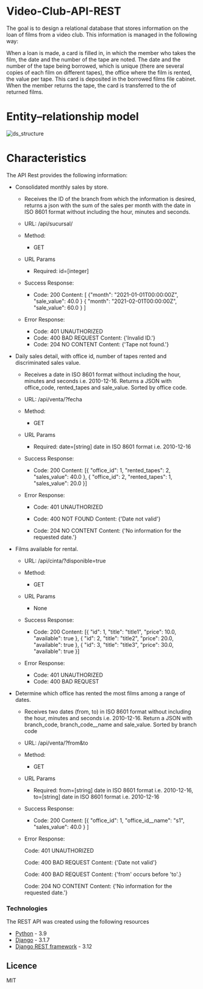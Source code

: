 # Video-Club-API-REST

The goal is to design a relational database that stores information on the loan of films from a video club. 
This information is managed in the following way:

When a loan is made, a card is filled in, in which the member who takes the film, the date and the number of the tape are noted. The date and the number of the tape being borrowed, which is unique (there are several copies of each film on different tapes), the office where the film is rented, the value per tape. This card is deposited in the borrowed films file cabinet. When the member returns the tape, the card is transferred to the of returned films.

# Entity–relationship model
![ds_structure](https://github.com/ingjavierpinilla/video-club-API-REST/blob/main/Entity–relationship_model.png)
# Characteristics
The API Rest provides the following information:
  - Consolidated monthly sales by store.
    - Receives the ID of the branch from which the information is desired, returns a json with the sum of the sales per month with the date in ISO 8601 format without including the hour, minutes and seconds.

    - URL: /api/sucursal/<id>

    - Method:

      - GET

    - URL Params

      - Required: id=[integer]

    - Success Response:

      - Code: 200
        Content:
        [
        {"month": "2021-01-01T00:00:00Z",
        "sale_value": 40.0 }
        { "month": "2021-02-01T00:00:00Z",
        "sale_value": 60.0 }
        ]
    - Error Response:

      - Code: 401 UNAUTHORIZED
      - Code: 400 BAD REQUEST
        Content: {'Invalid ID.'}
      - Code: 204 NO CONTENT
        Content: {'Tape <id> not found.'}

  - Daily sales detail, with office id, number of tapes rented and discriminated sales value.
    - Receives a date in ISO 8601 format without including the hour, minutes and seconds i.e. 2010-12-16. Returns a JSON with office_code, rented_tapes and sale_value. Sorted by office code.
    - URL: /api/venta/?fecha
    - Method:
      - GET
    - URL Params
      - Required: date=[string] date in ISO 8601 format i.e. 2010-12-16

    - Success Response:

      - Code: 200
      Content:
      [{ "office_id": 1, "rented_tapes": 2, "sales_value": 40.0 }, { "office_id": 2, "rented_tapes": 1, "sales_value": 20.0 }]
    - Error Response:

      - Code: 401 UNAUTHORIZED

      - Code: 400 NOT FOUND
      Content: {'Date not valid'}

      - Code: 204 NO CONTENT
      Content: {'No information for the requested date.'}
  - Films available for rental.
    - URL: /api/cinta/?disponible=true
    - Method:
      - GET
    - URL Params
      - None
    - Success Response:

      - Code: 200
      Content: [{ "id": 1, "title": "title1", "price": 10.0, "available": true }, { "id": 2, "title": "title2", "price": 20.0, "available": true }, { "id": 3, "title": "title3", "price": 30.0, "available": true }]
    - Error Response:

      - Code: 401 UNAUTHORIZED
      - Code: 400 BAD REQUEST

  - Determine which office has rented the most films among a range of dates. 
    - Receives two dates (from, to) in ISO 8601 format without including the hour, minutes and seconds i.e. 2010-12-16. Return a JSON with branch_code, branch_code__name and sale_value. Sorted by branch code
    - URL: /api/venta/?from&to
    - Method:
      - GET
    - URL Params
      - Required: from=[string] date in ISO 8601 format i.e. 2010-12-16, to=[string] date in ISO 8601 format i.e. 2010-12-16
    - Success Response:

      - Code: 200
      Content: [{ "office_id": 1, "office_id__name": "s1", "sales_value": 40.0 } ]
    - Error Response:

      Code: 401 UNAUTHORIZED


      Code: 400 BAD REQUEST
      Content: {'Date not valid'}

      Code: 400 BAD REQUEST
      Content: {'from' occurs before 'to'.}

      Code: 204 NO CONTENT
      Content: {'No information for the requested date.'}

### Technologies

The REST API was created using the following resources


* [Python] - 3.9
* [Django] - 3.1.7
* [Django REST framework] - 3.12


Licence
----

MIT



   [Python]: <https://www.python.org>
   [Django]: <https://pypi.org/project/Django/>
   [Django REST framework]: <https://pypi.org/project/djangorestframework/>
